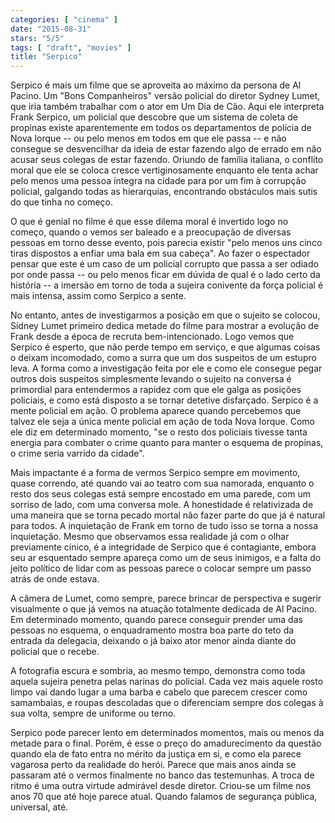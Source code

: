 ```yaml
---
categories: [ "cinema" ]
date: "2015-08-31"
stars: "5/5"
tags: [ "draft", "movies" ]
title: "Serpico"
---
```

Serpico é mais um filme que se aproveita ao máximo da persona de
Al Pacino. Um "Bons Companheiros" versão policial do diretor Sydney
Lumet, que iria também trabalhar com o ator em Um Dia de Cão. Aqui
ele interpreta Frank Serpico, um policial que descobre que um sistema
de coleta de propinas existe aparentemente em todos os departamentos de
polícia de Nova Iorque -- ou pelo menos em todos em que ele passa -- e
não consegue se desvencilhar da ideia de estar fazendo algo de errado em
não acusar seus colegas de estar fazendo. Oriundo de família italiana,
o conflito moral que ele se coloca cresce vertiginosamente enquanto
ele tenta achar pelo menos uma pessoa íntegra na cidade para por um
fim à corrupção policial, galgando todas as hierarquias, encontrando
obstáculos mais sutis do que tinha no começo.

O que é genial no filme é que esse dilema moral é invertido logo no
começo, quando o vemos ser baleado e a preocupação de diversas pessoas
em torno desse evento, pois parecia existir "pelo menos uns cinco tiras
dispostos a enfiar uma bala em sua cabeça". Ao fazer o espectador pensar
que este é um caso de um policial corrupto que passa a ser odiado por
onde passa -- ou pelo menos ficar em dúvida de qual é o lado certo da
história -- a imersão em torno de toda a sujeira conivente da força
policial é mais intensa, assim como Serpico a sente.

No entanto, antes de investigarmos a posição em que o sujeito se
colocou, Sidney Lumet primeiro dedica metade do filme para mostrar a
evolução de Frank desde a época de recruta bem-intencionado. Logo
vemos que Serpico é esperto, que não perde tempo em serviço, e que
algumas coisas o deixam incomodado, como a surra que um dos suspeitos
de um estupro leva. A forma como a investigação feita por ele e como
ele consegue pegar outros dois suspeitos simplesmente levando o sujeito
na conversa é primordial para entendermos a rapidez com que ele galga
as posições policiais, e como está disposto a se tornar detetive
disfarçado. Serpico é a mente policial em ação. O problema aparece
quando percebemos que talvez ele seja a única mente policial em ação
de toda Nova Iorque. Como ele diz em determinado momento, "se o resto
dos policiais tivesse tanta energia para combater o crime quanto para
manter o esquema de propinas, o crime seria varrido da cidade".

Mais impactante é a forma de vermos Serpico sempre em movimento, quase
correndo, até quando vai ao teatro com sua namorada, enquanto o resto
dos seus colegas está sempre encostado em uma parede, com um sorriso de
lado, com uma conversa mole. A honestidade é relativizada de uma maneira
que se torna pecado mortal não fazer parte do que já é natural para
todos. A inquietação de Frank em torno de tudo isso se torna a nossa
inquietação. Mesmo que observamos essa realidade já com o olhar
previamente cínico, é a integridade de Serpico que é contagiante,
embora seu ar esquentado sempre apareça como um de seus inimigos,
e a falta do jeito político de lidar com as pessoas parece o colocar
sempre um passo atrás de onde estava.

A câmera de Lumet, como sempre, parece brincar de perspectiva e sugerir
visualmente o que já vemos na atuação totalmente dedicada de Al
Pacino. Em determinado momento, quando parece conseguir prender uma das
pessoas no esquema, o enquadramento mostra boa parte do teto da entrada
da delegacia, deixando o já baixo ator menor ainda diante do policial
que o recebe.

A fotografia escura e sombria, ao mesmo tempo, demonstra como toda aquela
sujeira penetra pelas narinas do policial. Cada vez mais aquele rosto
limpo vai dando lugar a uma barba e cabelo que parecem crescer como
samambaias, e roupas descoladas que o diferenciam sempre dos colegas à
sua volta, sempre de uniforme ou terno.

Serpico pode parecer lento em determinados momentos, mais ou menos
da metade para o final. Porém, é esse o preço do amadurecimento da
questão quando ela de fato entra no mérito da justiça em si, e como
ela parece vagarosa perto da realidade do herói. Parece que mais anos
ainda se passaram até o vermos finalmente no banco das testemunhas. A
troca de ritmo é uma outra virtude admirável desde diretor. Criou-se
um filme nos anos 70 que até hoje parece atual. Quando falamos de
segurança pública, universal, até.
